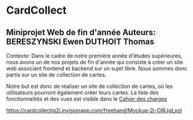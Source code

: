 # CardCollect
Miniprojet Web de fin d'année
Auteurs:
BERESZYNSKI Ewen
DUTHOIT Thomas
---
Contexte: Dans le cadre de notre première année d'études supérieures, nous avons un de nos projets de fin d'année qui consiste à créer un site web associant frontend et backend sur un sujet libre. Nous sommes donc partis sur un site de collection de cartes.

Notre but est donc de réaliser un site de collection de cartes, où les utilisateurs pourront également créer leurs cartes.
La liste des fonctionnalités et des vues est visible dans le [Cahier des charges](cg.md)

https://cardcollectig2i.invisionapp.com/freehand/Mockup-2i-OlRJgLxoI
